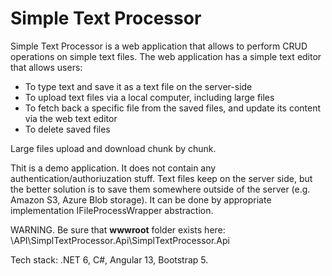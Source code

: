 # Simple Text Processor
Simple Text Processor is a web application that allows to perform CRUD operations on simple text files. The web application has a simple text editor that allows users:
- To type text and save it as a text file on the server-side
- To upload text files via a local computer, including large files
- To fetch back a specific file from the saved files, and update its content via the web text editor
- To delete saved files

Large files upload and download chunk by chunk.

Thit is a demo application. It does not contain any authentication/authoriuzation stuff. Text files keep on the server side, but the better solution is to save them somewhere outside of the server (e.g. Amazon S3, Azure Blob storage). It can be done by appropriate implementation IFileProcessWrapper abstraction.

WARNING. Be sure that **wwwroot** folder exists here: \API\SimplTextProcessor.Api\SimplTextProcessor.Api

Tech stack: .NET 6, C#, Angular 13, Bootstrap 5.
